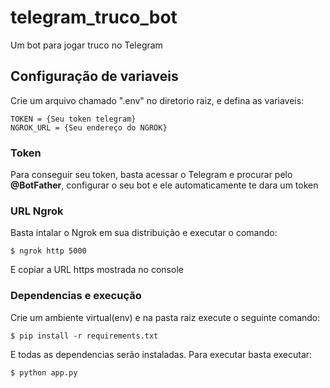 # telegram_truco_bot
Um bot para jogar truco no Telegram

## Configuração de variaveis
Crie um arquivo chamado ".env" no diretorio raiz, e defina as variaveis:

    TOKEN = {Seu token telegram}
    NGROK_URL = {Seu endereço do NGROK}
    
### Token
Para conseguir seu token, basta acessar o Telegram e procurar pelo **@BotFather**, configurar o seu bot e ele automaticamente te dara um token

### URL Ngrok
Basta intalar o Ngrok em sua distribuição e executar o comando:

    $ ngrok http 5000
    
E copiar a URL https mostrada no console
    
### Dependencias e execução
Crie um ambiente virtual(env) e na pasta raiz execute o seguinte comando:

    $ pip install -r requirements.txt
    
E todas as dependencias serão instaladas.
Para executar basta executar:

    $ python app.py
